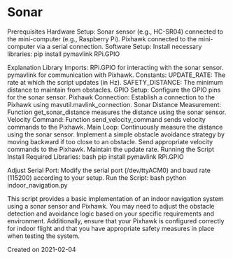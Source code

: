 # Sonar

Prerequisites
Hardware Setup:
Sonar sensor (e.g., HC-SR04) connected to the mini-computer (e.g., Raspberry Pi).
Pixhawk connected to the mini-computer via a serial connection.
Software Setup:
Install necessary libraries: pip install pymavlink RPi.GPIO


Explanation
Library Imports:
RPi.GPIO for interacting with the sonar sensor.
pymavlink for communication with Pixhawk.
Constants:
UPDATE_RATE: The rate at which the script updates (in Hz).
SAFETY_DISTANCE: The minimum distance to maintain from obstacles.
GPIO Setup:
Configure the GPIO pins for the sonar sensor.
Pixhawk Connection:
Establish a connection to the Pixhawk using mavutil.mavlink_connection.
Sonar Distance Measurement:
Function get_sonar_distance measures the distance using the sonar sensor.
Velocity Command:
Function send_velocity_command sends velocity commands to the Pixhawk.
Main Loop:
Continuously measure the distance using the sonar sensor.
Implement a simple obstacle avoidance strategy by moving backward if too close to an obstacle.
Send appropriate velocity commands to the Pixhawk.
Maintain the update rate.
Running the Script
Install Required Libraries:
bash
pip install pymavlink RPi.GPIO

Adjust Serial Port:
Modify the serial port (/dev/ttyACM0) and baud rate (115200) according to your setup.
Run the Script:
bash
python indoor_navigation.py

This script provides a basic implementation of an indoor navigation system using a sonar sensor and Pixhawk. You may need to adjust the obstacle detection and avoidance logic based on your specific requirements and environment. Additionally, ensure that your Pixhawk is configured correctly for indoor flight and that you have appropriate safety measures in place when testing the system.


Created on 2021-02-04